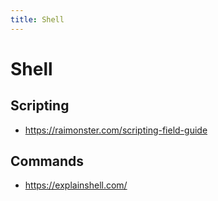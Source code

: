 ```yaml
---
title: Shell
---
```


# Shell

## Scripting

- https://raimonster.com/scripting-field-guide

## Commands

- https://explainshell.com/
